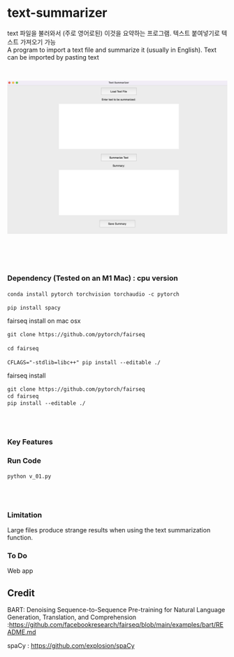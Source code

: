 # text-summarizer


text 파일을 불러와서 (주로 영어로된)  이것을 요약하는 프로그램. 텍스트 붙여넣기로 텍스트 가져오기 가능 <br/> 
A program to import a text file and summarize it (usually in English). Text can be imported by pasting text  <br/> 



<br/> 

![대표](https://github.com/leeseomin/text-summarizer/blob/main/pic/1.png)



  <br/> <br/><br/> 
  
###  Dependency (Tested on an M1 Mac) : cpu version


``` conda install pytorch torchvision torchaudio -c pytorch ```


```pip install spacy```


fairseq install on mac osx

```
git clone https://github.com/pytorch/fairseq

cd fairseq

CFLAGS="-stdlib=libc++" pip install --editable ./
``` 

fairseq install 
```
git clone https://github.com/pytorch/fairseq
cd fairseq
pip install --editable ./
```


 <br/><br/> 
 
 
### Key Features


 
 
 
### Run Code 

```python v_01.py``` 

 <br/><br/> 



### Limitation

Large files produce strange results when using the text summarization function.



###  To Do


Web app



## Credit

BART: Denoising Sequence-to-Sequence Pre-training for Natural Language Generation, Translation, and Comprehension :https://github.com/facebookresearch/fairseq/blob/main/examples/bart/README.md


spaCy : https://github.com/explosion/spaCy
